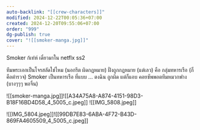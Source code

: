 ```yaml
---
auto-backlink: "[[crew-characters]]"
modified: 2024-12-22T00:05:36+07:00
created: 2024-12-20T09:55:06+07:00
order: "999"
dg-publish: true
cover: "![[smoker-manga.jpg]]"
---
```



Smoker ก้เท่ห์ เดี๋ยวมาใน netflx ss2

ทีมพระเอกเป็นโจรสลัดใช่ไหม (นอกรีต ผิดกฎหมาย) ฝั่งถูกกฎหมาย (แต่เลว) คือ กลุ่มทหารเรือ (ก็คือตำรวจ) Smoker เป็นทหารเรือ ที่แบบ ... ตงฉิน ถูกผิด แต่ก็แอบ คอยซัพพอตทีมหมวกฟาง (บางๆๆๆ พอจิ้น)

![[smoker-manga.jpg]]![[A34A75A8-A874-4151-98D3-B18F16BD4D58_4_5005_c.jpeg]]
![[IMG_5808.jpeg]]

![[IMG_5804.jpeg]]![[99DB7E83-6ABA-4F72-B43D-869FA4605509_4_5005_c.jpeg]]